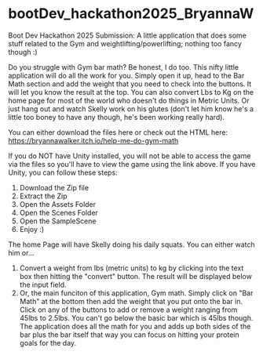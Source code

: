 # bootDev_hackathon2025_BryannaW
Boot Dev Hackathon 2025 Submission: A little application that does some stuff related to the Gym and weightlifting/powerlifting; nothing too fancy though :)

Do you struggle with Gym bar math? Be honest, I do too. This nifty little application will do all the work for you. Simply open it up, head to the Bar Math section and add the weight that you need to check into the buttons. It will let you know the result at the top. You can also convert Lbs to Kg on the home page for most of the world who doesn't do things in Metric Units. Or just hang out and watch Skelly work on his glutes (don't let him know he's a little too boney to have any though, he's been working really hard). 

You can either download the files here or check out the HTML here: https://bryannawalker.itch.io/help-me-do-gym-math

If you do NOT have Unity installed, you will not be able to access the game via the files so you'll have to view the game using the link above. If you have Unity, you can follow these steps:
  1. Download the Zip file
  2. Extract the Zip
  3. Open the Assets Folder
  4. Open the Scenes Folder
  5. Open the SampleScene
  6. Enjoy :)

The home Page will have Skelly doing his daily squats. You can either watch him or...
  1. Convert a weight from lbs (metric units) to kg by clicking into the text box then hitting the "convert" button. The result will be displayed below the input field.
  2. Or, the main funciton of this application, Gym math. Simply click on "Bar Math" at the bottom then add the weight that you put onto the bar in. Click on any of the buttons to add or remove a weight ranging from 45lbs to 2.5lbs. You can't go below the basic bar which is 45lbs though. The application does all the math for you and adds up both sides of the bar plus the bar itself that way you can focus on hitting your protein goals for the day.

